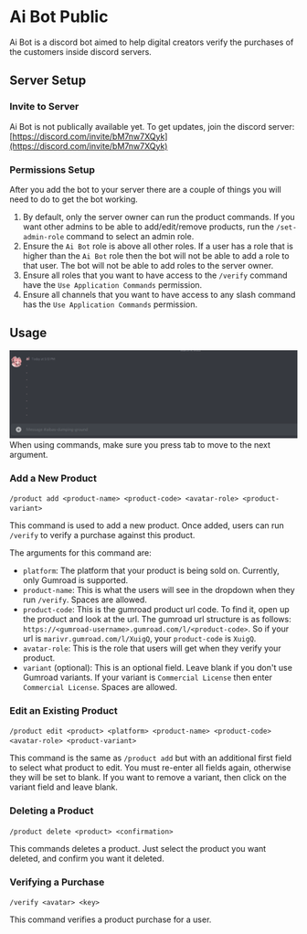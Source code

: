 # Ai Bot Public
Ai Bot is a discord bot aimed to help digital creators verify the purchases of the customers inside discord servers.

## Server Setup
### Invite to Server
Ai Bot is not publically available yet. To get updates, join the discord server: [https://discord.com/invite/bM7nw7XQyk](https://discord.com/invite/bM7nw7XQyk)

### Permissions Setup
After you add the bot to your server there are a couple of things you will need to do to get the bot working.
1. By default, only the server owner can run the product commands. If you want other admins to be able to add/edit/remove products, run the `/set-admin-role` command to select an admin role.
2. Ensure the `Ai Bot` role is above all other roles. If a user has a role that is higher than the `Ai Bot` role then the bot will not be able to add a role to that user. The bot will not be able to add roles to the server owner.
3. Ensure all roles that you want to have access to the `/verify` command have the `Use Application Commands` permission.
4. Ensure all channels that you want to have access to any slash command has the `Use Application Commands` permission.

## Usage
![](docs/assets/product-add.gif)
When using commands, make sure you press tab to move to the next argument.

### Add a New Product
`/product add <product-name> <product-code> <avatar-role> <product-variant>`

This command is used to add a new product. Once added, users can run `/verify` to verify a purchase against this product.

The arguments for this command are:
- `platform`: The platform that your product is being sold on. Currently, only Gumroad is supported.
- `product-name`: This is what the users will see in the dropdown when they run `/verify`. Spaces are allowed.
- `product-code`: This is the gumroad product url code. To find it, open up the product and look at the url. The gumroad url structure is as follows: `https://<gumroad-username>.gumroad.com/l/<product-code>`. So if your  url is `marivr.gumroad.com/l/XuigQ`, your `product-code` is `XuigQ`.
- `avatar-role`: This is the role that users will get when they verify your product.
- `variant` (optional): This is an optional field. Leave blank if you don't use Gumroad variants. If your variant is `Commercial License` then enter `Commercial License`. Spaces are allowed.

### Edit an Existing Product
`/product edit <product> <platform> <product-name> <product-code> <avatar-role> <product-variant>`

This command is the same as  `/product add` but with an additional first field to select what product to edit. You must re-enter all fields again, otherwise they will be set to blank. If you want to remove a variant, then click on the variant field and leave blank.

### Deleting a Product
`/product delete <product> <confirmation>`

This commands deletes a product. Just select the product you want deleted, and confirm you want it deleted.

### Verifying a Purchase
`/verify <avatar> <key>`

This command verifies a product purchase for a user.

